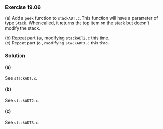 ### Exercise 19.06

(a) Add a `peek` function to `stackADT.c`. This function will have a parameter
of type `Stack`. When called, it returns the top item on the stack but doesn't
modify the stack.

(b) Repeat part (a), modifying `stackADT2.c` this time.  
(c) Repeat part (a), modifying `stackADT3.c` this time.

### Solution

#### (a)

See `stackADT.c`.

#### (b)

See `stackADT2.c`.

#### (c)

See `stackADT3.c`.
